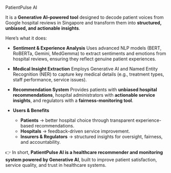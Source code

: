 PatientPulse AI 

It is a **Generative AI–powered tool** designed to decode patient voices from Google hospital reviews in Singapore and transform them into **structured, unbiased, and actionable insights**.

Here’s what it does:

* **Sentiment & Experience Analysis**
  Uses advanced NLP models (BERT, RoBERTa, Gemini, MedGemma) to extract sentiments and emotions from hospital reviews, ensuring they reflect genuine patient experiences.

* **Medical Insight Extraction**
  Employs Generative AI and Named Entity Recognition (NER) to capture key medical details (e.g., treatment types, staff performance, service issues).

* **Recommendation System**
  Provides patients with **unbiased hospital recommendations**, hospital administrators with **actionable service insights**, and regulators with a **fairness-monitoring tool**.

* **Users & Benefits**

  * **Patients** → better hospital choice through transparent experience-based recommendations.
  * **Hospitals** → feedback-driven service improvement.
  * **Insurers & Regulators** → structured insights for oversight, fairness, and accountability.

👉 In short, **PatientPulse AI is a healthcare recommender and monitoring system powered by Generative AI**, built to improve patient satisfaction, service quality, and trust in healthcare systems.

